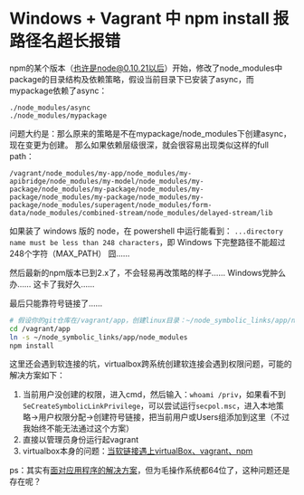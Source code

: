 # Windows + Vagrant 中 npm install 报路径名超长报错

npm的某个版本（也许是node@0.10.21以后）开始，修改了node_modules中package的目录结构及依赖策略，假设当前目录下已安装了async，而mypackage依赖了async：
```
./node_modules/async
./node_modules/mypackage
```
问题大约是：那么原来的策略是不在mypackage/node_modules下创建async，现在变更为创建。
那么如果依赖层级很深，就会很容易出现类似这样的full path：
```
/vagrant/node_modules/my-app/node_modules/my-apibridge/node_modules/my-model/node_modules/my-package/node_modules/my-package/node_modules/my-package/node_modules/my-package/node_modules/my-package/node_modules/superagent/node_modules/form-data/node_modules/combined-stream/node_modules/delayed-stream/lib
```
如果装了 windows 版的 node，在 powershell 中运行能看到：
`...directory name must be less than 248 characters`，即 Windows 下完整路径不能超过248个字符（MAX_PATH）
囧……

然后最新的npm版本已到2.x了，不会轻易再改策略的样子……
Windows党肿么办…… 这卡了我好久……

最后只能靠符号链接了……
```bash
# 假设你的git仓库在/vagrant/app，创建linux目录：~/node_symbolic_links/app/node_modules
cd /vagrant/app
ln -s ~/node_symbolic_links/app/node_modules
npm install
```
这里还会遇到软连接的坑，virtualbox跨系统创建软连接会遇到权限问题，可能的解决方案如下：
  1. 当前用户没创建的权限，进入cmd，然后输入：`whoami /priv`，如果看不到`SeCreateSymbolicLinkPrivilege`，可以尝试运行`secpol.msc`，进入本地策略->用户权限分配->创建符号链接，把当前用户或Users组添加到这里（不过我始终不能无法通过这个方案）
  2. 直接以管理员身份运行起vagrant
  3. virtualbox本身的问题：[当软链接遇上virtualBox、vagrant、npm](/2015/04/当软链接遇上virtualBox、vagrant、npm.md)

ps：其实有[面对应用程序的解决方案](http://www.ibm.com/developerworks/cn/java/j-lo-longpath.html)，但为毛操作系统都64位了，这种问题还是存在呢？
